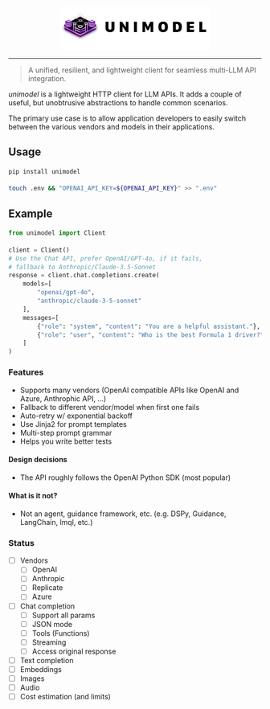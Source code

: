 <p align="center">
  <img alt="unimodel" src="./docs/assets/logo.png" width="300" />
</p>

---

> A unified, resilient, and lightweight client for seamless multi-LLM API integration.

*unimodel* is a lightweight HTTP client for LLM APIs. It adds a couple of
useful, but unobtrusive abstractions to handle common scenarios.

The primary use  case is to allow application developers to easily switch 
between the various vendors and models in their applications.

## Usage

```bash
pip install unimodel

touch .env && "OPENAI_API_KEY=${OPENAI_API_KEY}" >> ".env"
```

## Example

```python
from unimodel import Client

client = Client()
# Use the Chat API, prefer OpenAI/GPT-4o, if it fails,
# fallback to Anthropic/Claude-3.5-Sonnet
response = client.chat.completions.create(
    models=[
        "openai/gpt-4o",
        "anthropic/claude-3-5-sonnet"
    ],
    messages=[
        {"role": "system", "content": "You are a helpful assistant."},
        {"role": "user", "content": "Who is the best Formula 1 driver?"},
    ]
)
```

### Features

* Supports many vendors (OpenAI compatible APIs like OpenAI and Azure, Anthrophic API, …)
* Fallback to different vendor/model when first one fails
* Auto-retry w/ exponential backoff
* Use Jinja2 for prompt templates
* Multi-step prompt grammar
* Helps you write better tests

#### Design decisions

* The API roughly follows the OpenAI Python SDK (most popular)

#### What is it not?

* Not an agent, guidance framework, etc. (e.g. DSPy, Guidance, LangChain, lmql, etc.)

### Status

* [ ] Vendors
  * [ ] OpenAI
  * [ ] Anthropic
  * [ ] Replicate
  * [ ] Azure
* [ ] Chat completion
  * [ ] Support all params 
  * [ ] JSON mode
  * [ ] Tools (Functions)
  * [ ] Streaming
  * [ ] Access original response
* [ ] Text completion
* [ ] Embeddings
* [ ] Images
* [ ] Audio
* [ ] Cost estimation (and limits)
